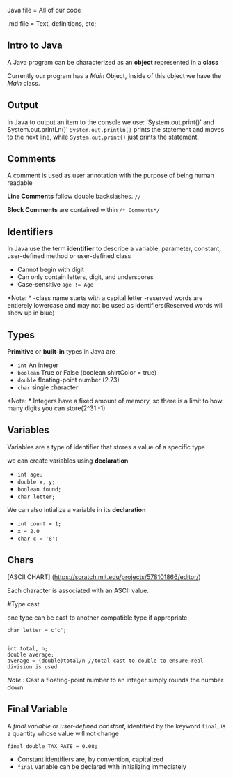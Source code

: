 Java file = All of our code

.md file = Text, definitions, etc;
## Intro to Java
A Java program can be characterized as an **object** represented in a **class**

Currently our program has a *Main* Object, Inside of this object we have the *Main* class.

## Output
In Java to output an item to the console we use: 'System.out.print()' and System.out.printLn()'
`System.out.println()` prints the statement and moves to the next line, while `System.out.print()` just prints the statement.

## Comments
A comment is used as user annotation with the purpose of being human readable

**Line Comments** follow double backslashes. `//`

**Block Comments** are contained within `/* Comments*/`

## Identifiers

In Java use the term **identifier** to describe a variable, parameter, constant, user-defined method or user-defined class

- Cannot begin with digit
- Can only contain letters, digit, and underscores
- Case-sensitive `age != Age`

*Note: *
-class name starts with a capital letter
-reserved words are entierely lowercase and may not be used as identifiers(Reserved words will show up in blue)

## Types
**Primitive** or **built-in** types in Java are
- `int` An integer
- `boolean` True or False (boolean shirtColor = true)
- `double` floating-point number (2.73)
- `char` single character

*Note: * Integers have a fixed amount of memory, so there is a limit to how many digits you can store(2^31 -1)

## Variables
Variables are a type of identifier that stores a value of a specific type

we can create variables using **declaration**
- `int age;`
- `double x, y;`
- `boolean found;`
- `char letter;`

We can also intialize a variable in its **declaration**
- `int count = 1;`
- `x = 2.0`
- `char c = '8':`

## Chars
[ASCII CHART]
(https://scratch.mit.edu/projects/578101866/editor/)

Each character is associated with an ASCII value.

#Type cast

one type can be cast to another compatible type if appropriate

`char letter = c'c';`
```

int total, n;
double average;
average = (double)total/n //total cast to double to ensure real division is used
```
*Note :* Cast a floating-point number to an integer simply rounds the number down

## Final Variable
A *final variable* or *user-defined constant*, identified by the keyword `final`, is a quantity whose value will not change

`final double TAX_RATE = 0.08;`

- Constant identifiers are, by convention, capitalized
- `final` variable can be declared with initializing immediately